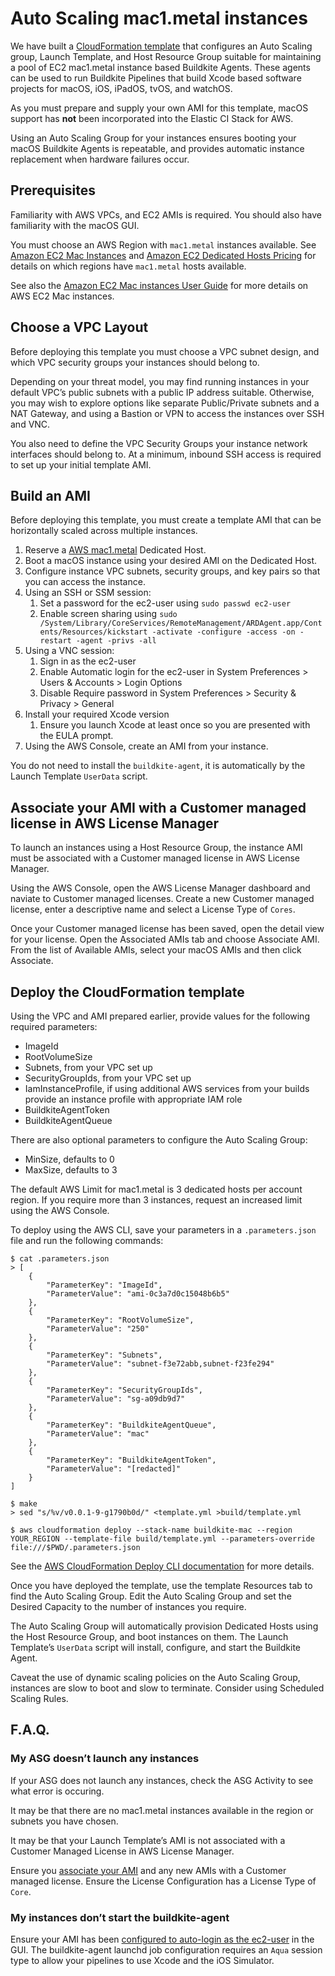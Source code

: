 # Auto Scaling mac1.metal instances

We have built a [CloudFormation template](https://github.com/buildkite/elastic-mac-for-aws)
that configures an Auto Scaling group, Launch Template, and Host Resource Group
suitable for maintaining a pool of EC2 mac1.metal instance based Buildkite
Agents. These agents can be used to run Buildkite Pipelines that build Xcode
based software projects for macOS, iOS, iPadOS, tvOS, and watchOS.

As you must prepare and supply your own AMI for this template, macOS support has
**not** been incorporated into the Elastic CI Stack for AWS.

Using an Auto Scaling Group for your instances ensures booting your macOS
Buildkite Agents is repeatable, and provides automatic instance replacement when
hardware failures occur.

## Prerequisites

Familiarity with AWS VPCs, and EC2 AMIs is required. You should also have
familiarity with the macOS GUI.

You must choose an AWS Region with `mac1.metal` instances available. See
[Amazon EC2 Mac Instances](https://aws.amazon.com/ec2/instance-types/mac/) and
[Amazon EC2 Dedicated Hosts Pricing](https://aws.amazon.com/ec2/dedicated-hosts/pricing/)
for details on which regions have `mac1.metal` hosts available.

See also the [Amazon EC2 Mac instances User Guide](https://docs.aws.amazon.com/AWSEC2/latest/UserGuide/ec2-mac-instances.html)
for more details on AWS EC2 Mac instances.

## Choose a VPC Layout

Before deploying this template you must choose a VPC subnet design, and which
VPC security groups your instances should belong to.

Depending on your threat model, you may find running instances in your default
VPC’s public subnets with a public IP address suitable. Otherwise, you may wish
to explore options like separate Public/Private subnets and a NAT Gateway, and
using a Bastion or VPN to access the instances over SSH and VNC.

You also need to define the VPC Security Groups your instance network interfaces
should belong to. At a minimum, inbound SSH access is required to set up your
initial template AMI.

## Build an AMI

Before deploying this template, you must create a template AMI that can be
horizontally scaled across multiple instances.

1. Reserve a [AWS mac1.metal](https://aws.amazon.com/ec2/instance-types/mac/)
Dedicated Host.
1. Boot a macOS instance using your desired AMI on the Dedicated Host.
1. Configure instance VPC subnets, security groups, and key pairs so that you
can access the instance.
1. Using an SSH or SSM session:
	1. Set a password for the ec2-user using `sudo passwd ec2-user`
	1. Enable screen sharing using `sudo /System/Library/CoreServices/RemoteManagement/ARDAgent.app/Contents/Resources/kickstart -activate -configure -access -on -restart -agent -privs -all`
1. Using a VNC session:
	1. Sign in as the ec2-user
	1. Enable Automatic login for the ec2-user in System Preferences > Users & Accounts > Login Options
	1. Disable Require password in System Preferences > Security & Privacy > General
1. Install your required Xcode version
	1. Ensure you launch Xcode at least once so you are presented with the EULA prompt.
1. Using the AWS Console, create an AMI from your instance.

You do not need to install the `buildkite-agent`, it is automatically by the
Launch Template `UserData` script.

## Associate your AMI with a Customer managed license in AWS License Manager

To launch an instances using a Host Resource Group, the instance AMI must be
associated with a Customer managed license in AWS License Manager.

Using the AWS Console, open the AWS License Manager dashboard and naviate to
Customer managed licenses. Create a new Customer managed license, enter a
descriptive name and select a License Type of `Cores`.

Once your Customer managed license has been saved, open the detail view for your
license. Open the Associated AMIs tab and choose Associate AMI. From the list of
Available AMIs, select your macOS AMIs and then click Associate.

## Deploy the CloudFormation template

Using the VPC and AMI prepared earlier, provide values for the following
required parameters:

* ImageId
* RootVolumeSize
* Subnets, from your VPC set up
* SecurityGroupIds, from your VPC set up
* IamInstanceProfile, if using additional AWS services from your builds provide an instance profile with appropriate IAM role
* BuildkiteAgentToken
* BuildkiteAgentQueue

There are also optional parameters to configure the Auto Scaling Group:

* MinSize, defaults to 0
* MaxSize, defaults to 3

The default AWS Limit for mac1.metal is 3 dedicated hosts per account region. If
you require more than 3 instances, request an increased limit using the AWS
Console.

To deploy using the AWS CLI, save your parameters in a `.parameters.json` file
and run the following commands:

```
$ cat .parameters.json
> [
	{
		"ParameterKey": "ImageId",
		"ParameterValue": "ami-0c3a7d0c15048b6b5"
	},
	{
		"ParameterKey": "RootVolumeSize",
		"ParameterValue": "250"
	},
	{
		"ParameterKey": "Subnets",
		"ParameterValue": "subnet-f3e72abb,subnet-f23fe294"
	},
	{
		"ParameterKey": "SecurityGroupIds",
		"ParameterValue": "sg-a09db9d7"
	},
	{
		"ParameterKey": "BuildkiteAgentQueue",
		"ParameterValue": "mac"
	},
	{
		"ParameterKey": "BuildkiteAgentToken",
		"ParameterValue": "[redacted]"
	}
]

$ make
> sed "s/%v/v0.0.1-9-g1790b0d/" <template.yml >build/template.yml

$ aws cloudformation deploy --stack-name buildkite-mac --region YOUR_REGION --template-file build/template.yml --parameters-override file:///$PWD/.parameters.json
```

See the [AWS CloudFormation Deploy CLI documentation](https://awscli.amazonaws.com/v2/documentation/api/latest/reference/cloudformation/deploy/index.html)
for more details.



Once you have deployed the template, use the template Resources tab to find the
Auto Scaling Group. Edit the Auto Scaling Group and set the Desired Capacity to
the number of instances you require.

The Auto Scaling Group will automatically provision Dedicated Hosts using the
Host Resource Group, and boot instances on them. The Launch Template’s
`UserData` script will install, configure, and start the Buildkite Agent.

Caveat the use of dynamic scaling policies on the Auto Scaling Group, instances
are slow to boot and slow to terminate. Consider using Scheduled Scaling Rules.

## F.A.Q.

### My ASG doesn’t launch any instances

If your ASG does not launch any instances, check the ASG Activity to see what
error is occuring.

It may be that there are no mac1.metal instances available in the region or
subnets you have chosen.

It may be that your Launch Template’s AMI is not associated with a Customer
Managed License in AWS License Manager.

Ensure you [associate your AMI](#associate-your-AMI-with-a-Customer-managed-license-in-AWS-License-Manager)
and any new AMIs with a Customer managed license. Ensure the License
Configuration has a License Type of `Core`.

### My instances don’t start the buildkite-agent

Ensure your AMI has been [configured to auto-login as the ec2-user](#Build-an-AMI)
in the GUI. The buildkite-agent launchd job configuration requires an `Aqua`
session type to allow your pipelines to use Xcode and the iOS Simulator.
